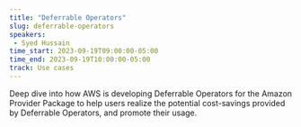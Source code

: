 ```yaml
---
title: "Deferrable Operators"
slug: deferrable-operators
speakers:
 - Syed Hussain
time_start: 2023-09-19T09:00:00-05:00
time_end: 2023-09-19T10:00:00-05:00
track: Use cases
---
```


Deep dive into how AWS is developing Deferrable Operators for the Amazon Provider Package to help users realize the potential cost-savings provided by Deferrable Operators, and promote their usage.
